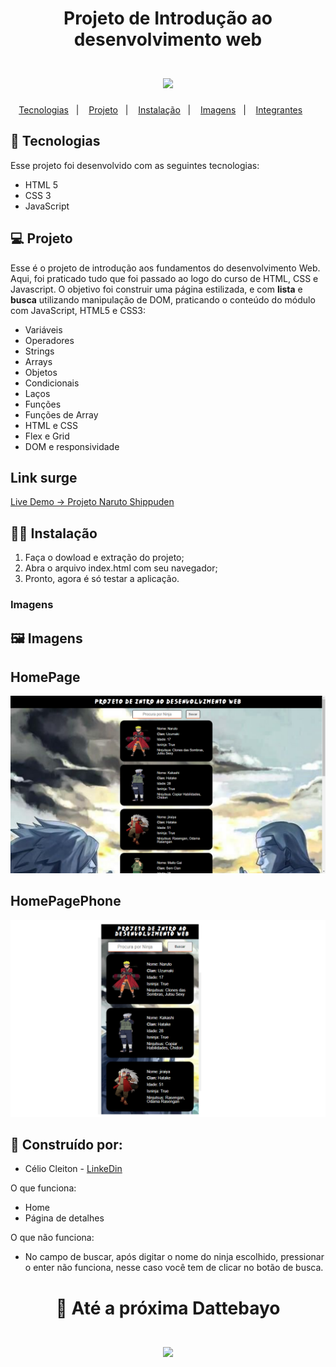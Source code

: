 <h1 align="center"> Projeto de Introdução ao desenvolvimento web<br/><br/>
<img width=500 src="https://www.sitedecuriosidades.com/wp-content/uploads/2021/02/10-fatos-desconhecidos-sobre-o-naruto-shippuden-43-1280x720.jpg"/> 
</h1>

<p align="center">
  <a href="#Tecnologias">Tecnologias</a>&nbsp;&nbsp;&nbsp;|&nbsp;&nbsp;&nbsp;
   <a href="#Projeto">Projeto</a>&nbsp;&nbsp;&nbsp;|&nbsp;&nbsp;&nbsp;
  <a href="#Instalação">Instalação</a>&nbsp;&nbsp;&nbsp;|&nbsp;&nbsp;&nbsp;
  <a href="#Imagens">Imagens</a>&nbsp;&nbsp;&nbsp;|&nbsp;&nbsp;&nbsp;
  <a href="#Integrantes">Integrantes</a>&nbsp;&nbsp;&nbsp;&nbsp;&nbsp;&nbsp;
</p>

<a id="Tecnologias"></a>
## 🚀 Tecnologias 

Esse projeto foi desenvolvido com as seguintes tecnologias:

- HTML 5
- CSS 3
- JavaScript

<a id="Projeto"></a>
## 💻 Projeto

Esse é o projeto de introdução aos fundamentos do desenvolvimento Web. Aqui, foi praticado tudo que foi passado ao logo do curso de HTML, CSS e Javascript. O objetivo foi construir uma página estilizada, e com **lista** e **busca** utilizando manipulação de DOM, praticando o conteúdo do módulo com JavaScript, HTML5 e CSS3:

- Variáveis
- Operadores
- Strings
- Arrays
- Objetos
- Condicionais
- Laços
- Funções
- Funções de Array
- HTML e CSS
- Flex e Grid
- DOM e responsividade

## Link surge  
[Live Demo -> Projeto Naruto Shippuden](https://half-design.surge.sh/)

<a id="Instalação"></a>
## 👨‍💻 Instalação

1. Faça o dowload e extração do projeto;
2. Abra o arquivo index.html com seu navegador;
3. Pronto, agora é só testar a aplicação.
### Imagens

<a id="Imagens"></a>
## 🖼️ Imagens
 ## HomePage
![HomePage](./img/readme/readmihome.png)

 ## HomePagePhone

![HomePagePhone](./img/readme/readmiphone.png)

<a id="Integrantes"></a>


## 💼 Construído por: 

- Célio Cleiton - [LinkeDin](https://www.linkedin.com/in/c%C3%A9lio-cleiton-39709249/)


O que funciona:

- Home
- Página de detalhes

O que não funciona: 

- No campo de buscar, após digitar o nome do ninja escolhido, pressionar o enter não funciona, nesse caso você tem de clicar no botão de busca.


<h1 align="center"> 👋 Até a próxima Dattebayo<br/><br/>
<img width=500 src="https://as01.epimg.net/meristation_en/imagenes/2022/04/21/news/1650502649_880140_1650503074_noticia_normal.jpg"/> 
</h1>